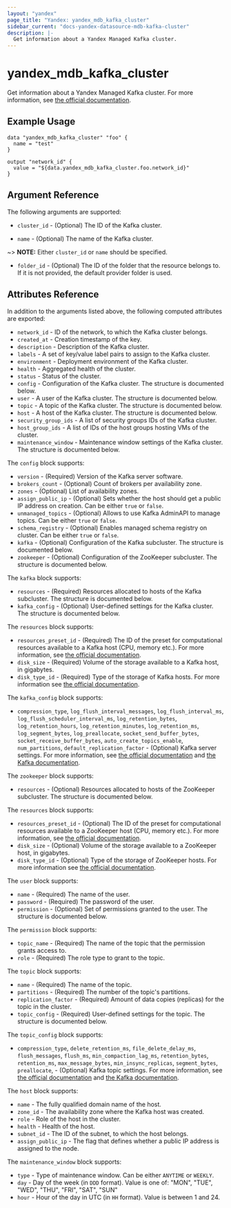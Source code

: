 ```yaml
---
layout: "yandex"
page_title: "Yandex: yandex_mdb_kafka_cluster"
sidebar_current: "docs-yandex-datasource-mdb-kafka-cluster"
description: |-
  Get information about a Yandex Managed Kafka cluster.
---
```


# yandex\_mdb\_kafka\_cluster

Get information about a Yandex Managed Kafka cluster. For more information, see
[the official documentation](https://cloud.yandex.com/docs/managed-kafka/concepts).

## Example Usage

```hcl
data "yandex_mdb_kafka_cluster" "foo" {
  name = "test"
}

output "network_id" {
  value = "${data.yandex_mdb_kafka_cluster.foo.network_id}"
}
```

## Argument Reference

The following arguments are supported:

* `cluster_id` - (Optional) The ID of the Kafka cluster.

* `name` - (Optional) The name of the Kafka cluster.

~> **NOTE:** Either `cluster_id` or `name` should be specified.

* `folder_id` - (Optional) The ID of the folder that the resource belongs to. If it is not provided, the default provider folder is used.

## Attributes Reference

In addition to the arguments listed above, the following computed attributes are
exported:

* `network_id` - ID of the network, to which the Kafka cluster belongs.
* `created_at` - Creation timestamp of the key.
* `description` - Description of the Kafka cluster.
* `labels` - A set of key/value label pairs to assign to the Kafka cluster.
* `environment` - Deployment environment of the Kafka cluster.
* `health` - Aggregated health of the cluster.
* `status` - Status of the cluster.
* `config` - Configuration of the Kafka cluster. The structure is documented below.
* `user` - A user of the Kafka cluster. The structure is documented below.
* `topic` - A topic of the Kafka cluster. The structure is documented below.
* `host` - A host of the Kafka cluster. The structure is documented below.
* `security_group_ids` - A list of security groups IDs of the Kafka cluster.
* `host_group_ids` - A list of IDs of the host groups hosting VMs of the cluster.
* `maintenance_window` - Maintenance window settings of the Kafka cluster. The structure is documented below.

The `config` block supports:

* `version` - (Required) Version of the Kafka server software.
* `brokers_count` - (Optional) Count of brokers per availability zone.
* `zones` - (Optional) List of availability zones.
* `assign_public_ip` - (Optional) Sets whether the host should get a public IP address on creation. Can be either `true` or `false`.
* `unmanaged_topics` - (Optional) Allows to use Kafka AdminAPI to manage topics. Can be either `true` or `false`.
* `schema_registry` - (Optional) Enables managed schema registry on cluster. Can be either `true` or `false`.
* `kafka` - (Optional) Configuration of the Kafka subcluster. The structure is documented below.
* `zookeeper` - (Optional) Configuration of the ZooKeeper subcluster. The structure is documented below.

The `kafka` block supports:

* `resources` - (Required) Resources allocated to hosts of the Kafka subcluster. The structure is documented below.
* `kafka_config` - (Optional) User-defined settings for the Kafka cluster. The structure is documented below.

The `resources` block supports:

* `resources_preset_id` - (Required) The ID of the preset for computational resources available to a Kafka host (CPU, memory etc.). 
  For more information, see [the official documentation](https://cloud.yandex.com/docs/managed-kafka/concepts).
* `disk_size` - (Required) Volume of the storage available to a Kafka host, in gigabytes.
* `disk_type_id` - (Required) Type of the storage of Kafka hosts.
  For more information see [the official documentation](https://cloud.yandex.com/docs/managed-kafka/concepts/storage).

The `kafka_config` block supports:

* `compression_type`, `log_flush_interval_messages`, `log_flush_interval_ms`, `log_flush_scheduler_interval_ms`, `log_retention_bytes`, `log_retention_hours`,
  `log_retention_minutes`, `log_retention_ms`, `log_segment_bytes`, `log_preallocate`, `socket_send_buffer_bytes`, `socket_receive_buffer_bytes`, `auto_create_topics_enable`,
  `num_partitions`, `default_replication_factor` - (Optional) Kafka server settings. For more information, see
[the official documentation](https://cloud.yandex.com/docs/managed-kafka/operations/cluster-update)
and [the Kafka documentation](https://kafka.apache.org/documentation/#configuration).

The `zookeeper` block supports:

* `resources` - (Optional) Resources allocated to hosts of the ZooKeeper subcluster. The structure is documented below.

The `resources` block supports:

* `resources_preset_id` - (Optional) The ID of the preset for computational resources available to a ZooKeeper host (CPU, memory etc.). 
  For more information, see [the official documentation](https://cloud.yandex.com/docs/managed-kafka/concepts).
* `disk_size` - (Optional) Volume of the storage available to a ZooKeeper host, in gigabytes.
* `disk_type_id` - (Optional) Type of the storage of ZooKeeper hosts.
  For more information see [the official documentation](https://cloud.yandex.com/docs/managed-kafka/concepts/storage).

The `user` block supports:

* `name` - (Required) The name of the user.
* `password` - (Required) The password of the user.
* `permission` - (Optional) Set of permissions granted to the user. The structure is documented below.

The `permission` block supports:

* `topic_name` - (Required) The name of the topic that the permission grants access to.
* `role` - (Required) The role type to grant to the topic.

The `topic` block supports:

* `name` - (Required) The name of the topic.
* `partitions` - (Required) The number of the topic's partitions.
* `replication_factor` - (Required) Amount of data copies (replicas) for the topic in the cluster.
* `topic_config` - (Required) User-defined settings for the topic. The structure is documented below.

The `topic_config` block supports:

* `compression_type`, `delete_retention_ms`, `file_delete_delay_ms`, `flush_messages`, `flush_ms`, `min_compaction_lag_ms`,
`retention_bytes`, `retention_ms`, `max_message_bytes`, `min_insync_replicas`, `segment_bytes`, `preallocate`, - (Optional) Kafka topic settings. For more information, see
[the official documentation](https://cloud.yandex.com/docs/managed-kafka/operations/cluster-topics#update-topic)
and [the Kafka documentation](https://kafka.apache.org/documentation/#configuration).

The `host` block supports:

* `name` - The fully qualified domain name of the host.
* `zone_id` - The availability zone where the Kafka host was created.
* `role` - Role of the host in the cluster.
* `health` - Health of the host.
* `subnet_id` - The ID of the subnet, to which the host belongs.
* `assign_public_ip` - The flag that defines whether a public IP address is assigned to the node.

The `maintenance_window` block supports:

* `type` - Type of maintenance window. Can be either `ANYTIME` or `WEEKLY`.
* `day` - Day of the week (in `DDD` format). Value is one of: "MON", "TUE", "WED", "THU", "FRI", "SAT", "SUN"
* `hour` - Hour of the day in UTC (in `HH` format). Value is between 1 and 24.
